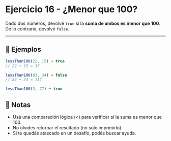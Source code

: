 # Ejercicio 16 - ¿Menor que 100?

Dado dos números, devolvé `true` si la **suma de ambos es menor que 100**. De lo contrario, devolvé `false`.

---

## 🧪 Ejemplos

```javascript
lessThan100(22, 15) ➞ true
// 22 + 15 = 37

lessThan100(83, 34) ➞ false
// 83 + 34 = 117

lessThan100(3, 77) ➞ true
```

## 📝 Notas

- Usá una comparación lógica (<) para verificar si la suma es menor que 100.
- No olvides retornar el resultado (no solo imprimirlo).
- Si te quedás atascado en un desafío, podés buscar ayuda.
